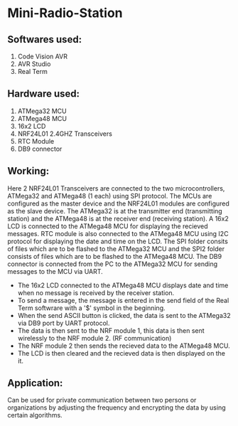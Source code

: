 # Mini-Radio-Station

## Softwares used:

1. Code Vision AVR
2. AVR Studio
3. Real Term

## Hardware used:

1. ATMega32 MCU
2. ATMega48 MCU
3. 16x2 LCD
4. NRF24L01 2.4GHZ Transceivers
5. RTC Module
6. DB9 connector

## Working:

Here 2 NRF24L01 Transceivers are connected to the two microcontrollers, ATMega32 and ATMega48 (1 each) using SPI protocol. The MCUs are configured as the master device
and the NRF24L01 modules are configured as the slave device. The ATMega32 is at the transmitter end (transmitting station) and the ATMega48 is at the receiver end (receiving station). A 16x2 LCD is connected to the ATMega48 MCU for displaying the recieved messages. RTC module is also connected to the ATMega48 MCU using I2C protocol for displaying the date and time on the LCD. The SPI folder consits of files which are to be flashed to the ATMega32 MCU and the SPI2 folder consists of files which are to be flashed to the ATMega48 MCU. The DB9 connector is connected from the PC to the ATMega32 MCU for sending messages to the MCU via UART.

- The 16x2 LCD connected to the ATMega48 MCU displays date and time when no message is received by the receiver station.
- To send a message, the message is entered in the send field of the Real Term softwrare with a '$' symbol in the beginning.
- When the send ASCII button is clicked, the data is sent to the ATMega32 via DB9 port by UART protocol.
- The data is then sent to the NRF module 1, this data is then sent wirelessly to the NRF module 2. (RF communication)
- The NRF module 2 then sends the recieved data to the ATMega48 MCU.
- The LCD is then cleared and the recieved data is then displayed on the it.

## Application:

Can be used for private communication between two persons or organizations by adjusting the frequency and encrypting the data by using certain algorithms.

